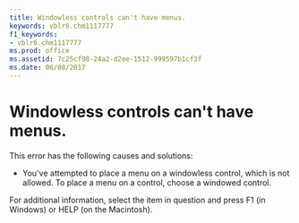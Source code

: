 ```yaml
---
title: Windowless controls can't have menus.
keywords: vblr6.chm1117777
f1_keywords:
- vblr6.chm1117777
ms.prod: office
ms.assetid: 7c25cf98-24a2-d2ee-1512-999597b1cf3f
ms.date: 06/08/2017
---
```



# Windowless controls can't have menus.

This error has the following causes and solutions:



- You've attempted to place a menu on a windowless control, which is not allowed. To place a menu on a control, choose a windowed control.
    

For additional information, select the item in question and press F1 (in Windows) or HELP (on the Macintosh).

